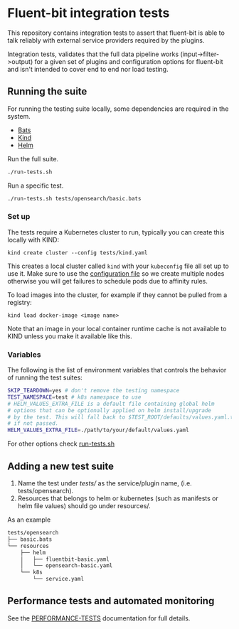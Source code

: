 # Fluent-bit integration tests

This repository contains integration tests to assert that fluent-bit
is able to talk reliably with external service providers required
by the plugins.

Integration tests, validates that the full data pipeline works (input->filter->output)
for a given set of plugins and configuration options for fluent-bit and isn't
intended to cover end to end nor load testing.

## Running the suite

For running the testing suite locally, some dependencies are required
in the system.

* [Bats](https://bats-core.readthedocs.io/en/stable/installation.html)
* [Kind](https://kind.sigs.k8s.io/docs/user/quick-start/#installing-with-a-package-manager)
* [Helm](https://helm.sh/docs/intro/install/)

Run the full suite.

```bash
./run-tests.sh
```

Run a specific test.

```bash
./run-tests.sh tests/opensearch/basic.bats
```

### Set up

The tests require a Kubernetes cluster to run, typically you can create this locally with KIND:

```shell
kind create cluster --config tests/kind.yaml
```

This creates a local cluster called `kind` with your `kubeconfig` file all set up to use it.
Make sure to use the [configuration file](./tests/kind.yaml) so we create multiple nodes otherwise you will get failures to schedule pods due to affinity rules.

To load images into the cluster, for example if they cannot be pulled from a registry:

```shell
kind load docker-image <image name>
```

Note that an image in your local container runtime cache is not available to KIND unless you make it available like this.

### Variables

The following is the list of environment variables that controls the behavior
of running the test suites:

```bash
SKIP_TEARDOWN=yes # don't remove the testing namespace
TEST_NAMESPACE=test # k8s namespace to use
# HELM_VALUES_EXTRA_FILE is a default file containing global helm
# options that can be optionally applied on helm install/upgrade
# by the test. This will fall back to $TEST_ROOT/defaults/values.yaml.tpl
# if not passed.
HELM_VALUES_EXTRA_FILE=./path/to/your/default/values.yaml
```

For other options check [run-tests.sh](./run-tests.sh)

## Adding a new test suite

1. Name the test under *tests/* as the service/plugin name, (i.e. tests/opensearch).
2. Resources that belongs to helm or kubernetes (such as manifests or helm file values)
should go under resources/.

As an example

```bash
tests/opensearch
├── basic.bats
└── resources
    ├── helm
    │   ├── fluentbit-basic.yaml
    │   └── opensearch-basic.yaml
    └── k8s
        └── service.yaml
```

## Performance tests and automated monitoring

See the [PERFORMANCE-TESTS](./PERFORMANCE-TESTS.md) documentation for full details.